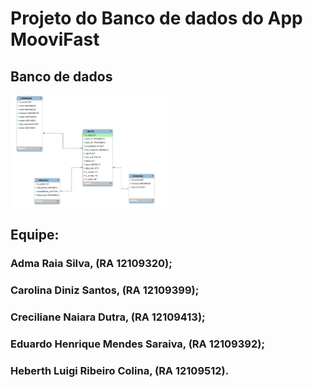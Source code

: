 # Projeto do Banco de dados do App MooviFast

## Banco de dados

[<img src="https://github.com/appmoovifast/BD/blob/main/FIG_BD.png" width="50%">](https://github.com/appmoovifast/BD/blob/main/bd_moovifast_2.pdf)

## Equipe:
### Adma Raia Silva, (RA 12109320); 
### Carolina Diniz Santos, (RA 12109399); 
### Creciliane Naiara Dutra, (RA 12109413); 
### Eduardo Henrique Mendes Saraiva, (RA 12109392); 
### Heberth Luigi Ribeiro Colina, (RA 12109512).

